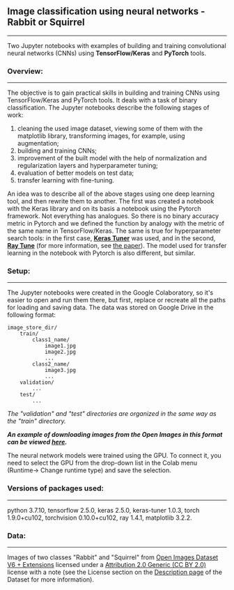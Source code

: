 ## Image classification using neural networks - Rabbit or Squirrel 
---
Two Jupyter notebooks with examples of building and training convolutional neural networks (CNNs) using **TensorFlow/Keras** and **PyTorch** tools.
### Overview:
---
The objective is to gain practical skills in building and training CNNs using TensorFlow/Keras and PyTorch tools. It deals with a task of binary classification.
The Jupyter notebooks describe the following stages of work: 
1) сleaning the used image dataset, viewing some of them with the matplotlib library, transforming images, for example, using augmentation;
3) building and training CNNs;
3) improvement of the built model with the help of normalization and regularization layers and hyperparameter tuning;
4) evaluation of better models on test data;
5) transfer learning with fine-tuning.

An idea was to describe all of the above stages using one deep learning tool, and then rewrite them to another. The first was created a notebook with the Keras library and on its basis a notebook using the Pytorch framework. Not everything has analogues. So there is no binary accuracy metric in Pytorch and we defined the function by analogy with the metric of the same name in TensorFlow/Keras. The same is true for hyperparameter search tools: in the first case, [**Keras Tuner**](https://github.com/keras-team/keras-tuner) was used, and in the second, [**Ray Tune**](https://docs.ray.io/en/latest/tune/index.html) (for more information, see [the paper](https://arxiv.org/abs/1807.05118)). The model used for transfer learning in the notebook with Pytorch is also different, but similar.
### Setup:
---
The Jupyter notebooks were created in the Google Colaboratory, so it's easier to open and run them there, but first, replace or recreate all the paths for loading and saving data. The data was stored on Google Drive in the following format:
```
image_store_dir/
    train/
        class1_name/
            image1.jpg
            image2.jpg
            ...
        class2_name/
            image3.jpg
            ...
    validation/
        ...
    test/
        ...
```
*The "validation" and "test" directories are organized in the same way as the "train" directory.*

***An example of downloading images from the Open Images in this format can be viewed [here](https://github.com/data42lana/download_images).***

The neural network models were trained using the GPU. To connect it, you need to select the GPU from the drop-down list in the Colab menu (Runtime-> Change runtime type) and save the selection.
### Versions of packages used:
---
python 3.7.10, tensorflow 2.5.0, keras 2.5.0, keras-tuner 1.0.3, torch 1.9.0+cu102, torchvision 0.10.0+cu102, ray 1.4.1, matplotlib 3.2.2.
### Data: 
---
Images of two classes "Rabbit" and "Squirrel" from [Open Images Dataset V6 + Extensions](https://storage.googleapis.com/openimages/web/index.html) licensed under a [Attribution 2.0 Generic (CC BY 2.0)](https://creativecommons.org/licenses/by/2.0/) license with a note (see the License section on the [Description page](https://storage.googleapis.com/openimages/web/factsfigures_v6.html) of the Dataset for more information).
